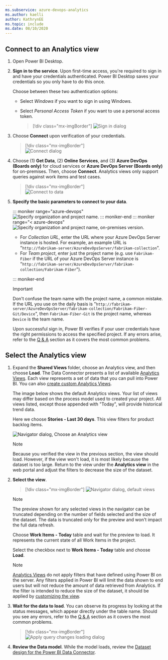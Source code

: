 ```yaml
---
ms.subservice: azure-devops-analytics
ms.author: kaelli
author: KathrynEE
ms.topic: include
ms.date: 08/10/2020
---
```



## Connect to an Analytics view 

1. Open Power BI Desktop.  

1. **Sign in to the service**. Upon first-time access, you're required to sign in and have your credentials authenticated. Power BI Desktop saves your credentials so you only have to do this once.

	Choose between these two authentication options: 
   - Select *Windows* if you want to sign in using Windows.  
   - Select *Personal Access Token* if you want to use a personal access token.

     > [!div class="mx-imgBorder"]
     > ![Sign in dialog](/azure/devops/report/powerbi/media/powerbi-windows-login-onprem.png) 

1. Choose **Connect** upon verification of your credentials. 

	> [!div class="mx-imgBorder"]  
	> ![Connect dialog](/azure/devops/report/powerbi/media/powerbi-successful-organizational-signin.png) 
 
1. Choose (1) **Get Data**, (2) **Online Services**, and (3) **Azure DevOps (Boards only)** for cloud services or **Azure DevOps Server (Boards only)** for on-premises. Then, choose **Connect**.  Analytics views only support queries against work items and test cases.  

    > [!div class="mx-imgBorder"]  
    > ![Connect to data](/azure/devops/report/powerbi/media/data-connector/get-data-azure-devops.png)  

2. **Specify the basic parameters to connect to your data**. 

	::: moniker range="azure-devops"
	![Specify organization and project name.](/azure/devops/report/powerbi/media/create-report/specify-account.png) 
	::: moniker-end
	::: moniker range="< azure-devops"
	![Specify organization and project name, on-premises version.](/azure/devops/report/powerbi/media/onprem-cardentials.png) 

	- For *Collection URL*, enter the URL where your Azure DevOps Server instance is hosted. For example, an example URL is "`http://fabrikam-server/AzureDevOpsServer/fabrikam-collection`".
	- For *Team project*, enter just the project name (e.g. use `Fabrikam-Fiber` if the URL of your Azure DevOps Server instance is "`http://fabrikam-server/AzureDevOpsServer/fabrikam-collection/Fabrikam-Fiber`").

	::: moniker-end

     > [!IMPORTANT]  
     > Don't confuse the team name with the project name, a common mistake. 
     > If the URL you use on the daily basis is "`http://fabrikam-server/AzureDevOpsServer/fabrikam-collection/Fabrikam-Fiber-Git/Device`", then `Fabrikam-Fiber-Git` is the project name, whereas `Device` is the team name.

	Upon successful sign in, Power BI verifies if your user credentials have the right permissions to access the specified project. If any errors arise, refer to the [Q & A](../powerbi/data-connector-connect.md#q-a) section as it covers the most common problems. 
 

## Select the Analytics view

1. Expand the **Shared Views** folder, choose an Analytics view, and then choose **Load**. The Data Connector presents a list of available [Analytics Views](../powerbi/what-are-analytics-views.md). Each view represents a set of data that you can pull into Power BI. You can also [create custom Analytics Views](../powerbi/analytics-views-create.md).

	 The image below shows the default Analytics views. Your list of views may differ based on the process model used to created your project. All views listed, except those appended with "Today", will provide historical trend data. 

	Here we choose **Stories - Last 30 days**. This view filters for product backlog items.

	![Navigator dialog, Choose an Analytics view](/azure/devops/report/powerbi/media/create-report/choose-view.png) 
 
	> [!NOTE]  
	> Because you verified the view in the previous section, the view should load. However, if the view won't load, it is most likely because the dataset is too large. Return to the view under the **Analytics view** in the web portal and adjust the filters to decrease the size of the dataset. 

1. **Select the view**. 

	> [!div class="mx-imgBorder"]
	> ![Navigator dialog, default views](/azure/devops/report/powerbi/media/default-views/navigator-dialog-default-views.png)

	> [!NOTE]
	> The preview shown for any selected views in the navigator can be truncated depending on the number of fields selected and the size of the dataset. The data is truncated only for the preview and won't impact the full data refresh.

	Choose **Work Items - Today** table and wait for the preview to load.
	It represents the current state of all Work Items in the project.

	Select the checkbox next to **Work Items - Today** table and choose **Load**. 

	> [!NOTE]
	> [Analytics Views](../powerbi/what-are-analytics-views.md) do not apply filters that have defined using Power BI on the server. Any filters applied in Power BI will limit the data shown to end users but will not reduce the amount of data retrieved from Analytics. If the filter is intended to reduce the size of the dataset, it should be applied by [customizing the view](../powerbi/analytics-views-create.md).  

2. **Wait for the data to load**. You can observe its progress by looking at the status messages, which appear directly under 
	the table name. Should you see any errors, refer to the [Q & A](../powerbi/data-connector-connect.md#q-a) section as it covers the most common problems.  

	> [!div class="mx-imgBorder"]
	> ![Apply query changes loading dialog](/azure/devops/report/powerbi/media/power-bi-data-loading-onprem.png)

3. **Review the Data model**. While the model loads, review the [Dataset design for the Power BI Data Connector](../powerbi/data-connector-dataset.md).
